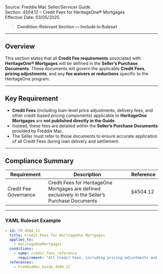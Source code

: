 Source: Freddie Mac Seller/Servicer Guide  
Section: 4504.12 – Credit Fees for HeritageOne® Mortgages  
Effective Date: 03/05/2025  

> **Condition-Relevant Section — Include in Ruleset**

---

## Overview  
This section states that all **Credit Fee requirements** associated with **HeritageOne® Mortgages** will be defined in the **Seller’s Purchase Documents**. These documents will govern the applicable **Credit Fees**, **pricing adjustments**, and any **fee waivers or reductions** specific to the HeritageOne program.  

---

## Key Requirement  

- **Credit Fees** (including loan-level price adjustments, delivery fees, and other credit-based pricing components) applicable to **HeritageOne Mortgages** are **not published directly in the Guide**.  
- Instead, these fees are detailed within the **Seller’s Purchase Documents** provided by Freddie Mac.  
- The Seller must refer to those documents to ensure accurate application of all Credit Fees during loan delivery and settlement.  

---

## Compliance Summary  

| Requirement | Description | Reference |
|--------------|-------------|------------|
| Credit Fee Governance | Credit Fees for HeritageOne Mortgages are defined exclusively in the Seller’s Purchase Documents | §4504.12 |

---

### YAML Ruleset Example  

```yaml
- id: FM_4504_12
  title: Credit Fees for HeritageOne Mortgages
  applies_to:
    - HeritageOneMortgages
  conditions:
    - name: credit_fees_reference
      requirement: "All Credit Fees, including pricing adjustments and delivery fees, must follow the Seller’s Purchase Documents for HeritageOne Mortgages."
  references:
    - FreddieMac_Guide_4504_12
